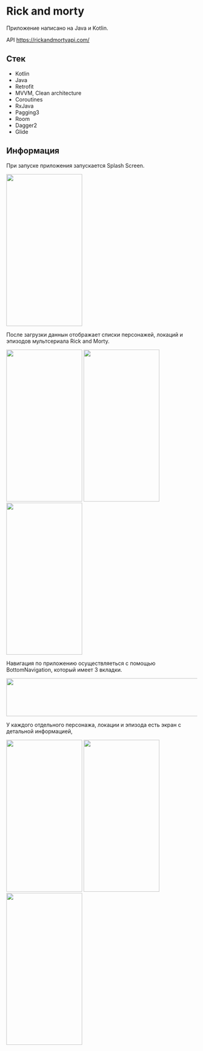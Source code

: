 # Rick and morty
Приложение написано на Java и Kotlin.

API https://rickandmortyapi.com/

## Стек

* Kotlin
* Java
* Retrofit
* MVVM, Clean architecture
* Coroutines
* RxJava
* Pagging3
* Room
* Dagger2
* Glide

## Информация

При запуске приложения запускается Splash Screen.

<img src="https://github.com/Ropotov/AstonProject/assets/87120543/635ba9fa-b641-4abe-9f6e-3b267338a639" width="200" height="400">

После загрузки даннын отображает списки персонажей, локаций и эпизодов мультсериала Rick and Morty.

<img src="https://github.com/Ropotov/AstonProject/assets/87120543/1d2c7971-50e7-4226-aa65-41d4174ec75a" width="200" height="400">
<img src="https://github.com/Ropotov/AstonProject/assets/87120543/bfb497c1-3f24-472c-ba30-c25a473878fb" width="200" height="400">
<img src="https://github.com/Ropotov/AstonProject/assets/87120543/88a2a24f-be23-4713-aa28-388474ac2bda" width="200" height="400">

Навигация по приложению осуществляеться с помощью BottomNavigation, который имеет 3 вкладки.

<img src="https://github.com/Ropotov/AstonProject/assets/87120543/766aca76-50c3-4aad-8459-250c5a57a613" width="800" height="100">

У каждого отдельного персонажа, локации и эпизода есть экран с детальной информацией, 

<img src="https://github.com/Ropotov/AstonProject/assets/87120543/0833cbb2-67b7-4a02-825e-759bc379c65b" width="200" height="400">
<img src="https://github.com/Ropotov/AstonProject/assets/87120543/588d43f2-0e25-47bd-8436-2ab1881074fa" width="200" height="400">
<img src="https://github.com/Ropotov/AstonProject/assets/87120543/4573f571-46d6-4d8a-8a20-6558f1d29e83" width="200" height="400">

